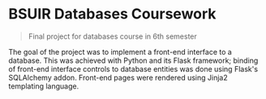 # BSUIR Databases Coursework
> Final project for databases course in 6th semester

The goal of the project was to implement a front-end interface to a database. 
This was achieved with Python and its Flask framework; binding of front-end interface controls to database entities was done 
using Flask's SQLAlchemy addon. Front-end pages were rendered using Jinja2 templating language.
